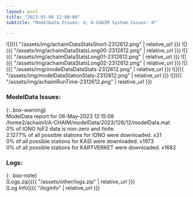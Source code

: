 ```yaml
---
layout: post
title: "2023-05-06 12:00:00"
subtitle: "ModelData Issues: 4; A-CHAIM System Issues: 0"

---
```


![]({{ "/assets/img/achaimDataStatsShort-2312612.png" | relative_url }})
![]({{ "/assets/img/achaimDataStatsLong00-2312612.png" | relative_url }})
![]({{ "/assets/img/achaimDataStatsLong01-2312612.png" | relative_url }})
![]({{ "/assets/img/achaimDataStatsLong02-2312612.png" | relative_url }})
![]({{ "/assets/img/modelDataDataStats-2312612.png" | relative_url }})
![]({{ "/assets/img/modelDataStationStats-2312612.png" | relative_url }})
![]({{ "/assets/img/achaimRunTime-2312612.png" | relative_url }})


### ModelData Issues:  
  
{: .box-warning}  
 ModelData report for 06-May-2023 12:15:08   
 /home2/achaim1/A-CHAIM/modelData/2023/126/12/modelData.mat   
 0% of IONO foF2 data is non-zero and finite.   
 2.1277% of all possible stations for IONO were downloaded. x31   
 0% of all possible stations for KASI were downloaded. x1973   
 0% of all possible stations for KARTVERKET were downloaded. x1682   
  


### Logs:  
  
{: .box-note}  
[Logs.zip]({{ "/assets/other/logs.zip" | relative_url }})  
[Log Info]({{ "/logInfo" | relative_url }})  
